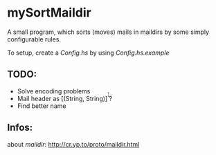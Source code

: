 mySortMaildir
=============
A small program, which sorts (moves) mails in maildirs by some simply
configurable rules.

To setup, create a *Config.hs* by using  *Config.hs.example*

TODO:
-----
* Solve encoding problems
* Mail header as  ̀[(String, String)]̀̀̀̀ ̀?
* Find better name

Infos:
------
about *maildir*: http://cr.yp.to/proto/maildir.html
